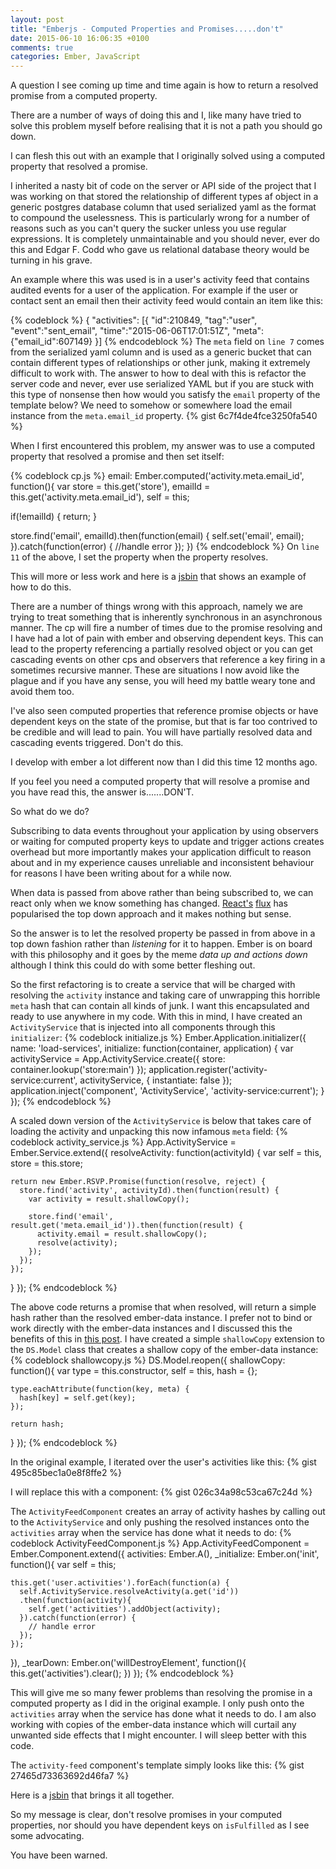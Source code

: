 ```yaml
---
layout: post
title: "Emberjs - Computed Properties and Promises.....don't"
date: 2015-06-10 16:06:35 +0100
comments: true
categories: Ember, JavaScript
---
```

A question I see coming up time and time again is how to return a resolved promise from a computed property.

There are a number of ways of doing this and I, like many have tried to solve this problem myself before realising that it is not a path you should go down.

I can flesh this out with an example that I originally solved using a computed property that resolved a promise.

I inherited a nasty bit of code on the server or API side of the project that I was working on that stored the relationship of different types af object in a generic postgres database column that used serialized yaml as the format to compound the uselessness.  This is particularly wrong for a number of reasons such as you can't query the sucker unless you use regular expressions.  It is completely unmaintainable and you should never, ever do this and Edgar F. Codd who gave us relational database theory would be turning in his grave.

An example where this was used is in a user's activity feed that contains audited events for a user of the application.  For example if the user or contact sent an email then their activity feed would contain an item like this:

{% codeblock %}
{
"activities": [{
    "id":210849,
    "tag":"user",
    "event":"sent_email",
    "time":"2015-06-06T17:01:51Z",
    "meta":{"email_id":607149}
}]
{% endcodeblock %}
The ```meta``` field on ```line 7``` comes from the serialized yaml column and is used as a generic bucket that can contain different types of relationships or other junk, making it extremely difficult to work with.  The answer to how to deal with this is refactor the server code and never, ever use serialized YAML but if you are stuck with this type of nonsense then how would you satisfy the ```email``` property of the template below?  We need to somehow or somewhere load the email instance from the ```meta.email_id``` property.
{% gist 6c7f4de4fce3250fa540 %}

When I first encountered this problem, my answer was to use a computed property that resolved a promise and then set itself:

{% codeblock cp.js %}
email: Ember.computed('activity.meta.email_id', function(){
  var store = this.get('store'),
      emailId = this.get('activity.meta.email_id'),
      self = this;

  if(!emailId) {
    return;
  }

  store.find('email', emailId).then(function(email) {
    self.set('email', email);
  }).catch(function(error) {
    //handle error
  });
})
{% endcodeblock %}
On ```line 11``` of the above, I set the property when the property resolves.

This will more or less work and here is a <a href="http://jsbin.com/rajori/4/edit?html,js,output" target="_blank">jsbin</a> that shows an example of how to do this.

There are a number of things wrong with this approach, namely we are trying to treat something that is inherently synchronous in an asynchronous manner.  The cp will fire a number of times due to the promise resolving and I have had a lot of pain with ember and observing dependent keys.  This can lead to the property referencing a partially resolved object or you can get cascading events on other cps and observers that reference a key firing in a sometimes recursive manner.  These are situations I now avoid like the plague and if you have any sense, you will heed my battle weary tone and avoid them too.

I've also seen computed properties that reference promise objects or have dependent keys on the state of the promise, but that is far too contrived to be credible and will lead to pain.  You will have partially resolved data and cascading events triggered.  Don't do this.

I develop with ember a lot different now than I did this time 12 months ago.

If you feel you need a computed property that will resolve a promise and you have read this, the answer is.......DON'T.

So what do we do?

Subscribing to data events throughout your application by using observers or waiting for computed property keys to update and trigger actions creates overhead but more importantly makes your application difficult to reason about and in my experience causes unreliable and inconsistent behaviour for reasons I have been writing about for a while now.

When data is passed from above rather than being subscribed to, we can react only when we know something has changed.  <a href="http://facebook.github.io/react/" target="_blank">React's</a> <a href="http://facebook.github.io/flux/docs/overview.html" target="_blank">flux</a> has popularised the top down approach and it makes nothing but sense.

So the answer is to let the resolved property be passed in from above in a top down fashion rather than *listening* for it to happen.  Ember is on board with this philosophy and it goes by the meme *data up and actions down* although I think this could do with some better fleshing out.

So the first refactoring is to create a service that will be charged with resolving the ```activity``` instance and taking care of unwrapping this horrible ```meta``` hash that can contain all kinds of junk.  I want this encapsulated and ready to use anywhere in my code.  With this in mind, I have created an ```ActivityService``` that is injected into all components through this ```initializer```:
{% codeblock initialize.js %}
Ember.Application.initializer({
  name: 'load-services',
  initialize: function(container, application) {
    var activityService = App.ActivityService.create({
      store: container.lookup('store:main')
    });
    application.register('activity-service:current', activityService, {
      instantiate: false
    });
    application.inject('component', 'ActivityService', 'activity-service:current');
  }
});
{% endcodeblock %}

A scaled down version of the ```ActivityService``` is below that takes care of loading the activity and unpacking this now infamous ```meta``` field:
{% codeblock activity_service.js %}
App.ActivityService = Ember.Service.extend({
  resolveActivity: function(activityId) {
    var self = this,
        store = this.store;

    return new Ember.RSVP.Promise(function(resolve, reject) {
      store.find('activity', activityId).then(function(result) {
        var activity = result.shallowCopy();

        store.find('email', result.get('meta.email_id')).then(function(result) {
          activity.email = result.shallowCopy();
          resolve(activity);
        });
      });
    });
  }
});
{% endcodeblock %}

The above code returns a promise that when resolved, will return a simple hash rather than the resolved ember-data instance.  I prefer not to bind or work directly with the ember-data instances and I discussed this the benefits of this in <a href="http://www.thesoftwaresimpleton.com/blog/2015/05/21/functional-ui-ember-1/" target="_blank">this post</a>.  I have created a simple ```shallowCopy``` extension to the ```DS.Model``` class that creates a shallow copy of the ember-data instance:
{% codeblock shallowcopy.js %}
DS.Model.reopen({
  shallowCopy: function(){
    var type = this.constructor,
        self = this,
        hash = {};

    type.eachAttribute(function(key, meta) {
      hash[key] = self.get(key);
    });

    return hash;
  }
});
{% endcodeblock %}

In the original example, I iterated over the user's activities like this:
{% gist 495c85bec1a0e8f8ffe2 %}

I will replace this with a component:
{% gist 026c34a98c53ca67c24d %}

The ```ActivityFeedComponent``` creates an array of activity hashes by calling out to the ```ActivityService``` and only pushing the resolved instances onto the ```activities``` array when the service has done what it needs to do:
{% codeblock ActivityFeedComponent.js %}
App.ActivityFeedComponent = Ember.Component.extend({
  activities: Ember.A(),
  _initialize: Ember.on('init', function(){
    var self = this;

    this.get('user.activities').forEach(function(a) {
      self.ActivityService.resolveActivity(a.get('id'))
      .then(function(activity){
        self.get('activities').addObject(activity);
      }).catch(function(error) {
        // handle error
      });
    });
  }),
  _tearDown: Ember.on('willDestroyElement', function(){
    this.get('activities').clear();
  })
});
{% endcodeblock %}

This will give me so many fewer problems than resolving the promise in a computed property as I did in the original example.  I only push onto the ```activities``` array when the service has done what it needs to do.  I am also working with copies of the ember-data instance which will curtail any unwanted side effects that I might encounter.  I will sleep better with this code.

The ```activity-feed``` component's template simply looks like this:
{% gist 27465d73363692d46fa7 %}

Here is a <a href="http://jsbin.com/juxeju/6/edit?html,js,output" target="_blank">jsbin</a> that brings it all together.

So my message is clear, don't resolve promises in your computed properties, nor should you have dependent keys on ```isFulfilled``` as I see some advocating.

You have been warned.
